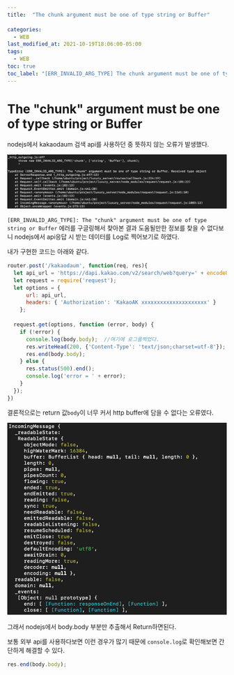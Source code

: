 ```yaml
---
title:  "The chunk argument must be one of type string or Buffer"

categories:
  - WEB
last_modified_at: 2021-10-19T18:06:00-05:00
tags:
  - WEB
toc: true
toc_label: "[ERR_INVALID_ARG_TYPE] The chunk argument must be one of type string or Buffer"
---
```


# The "chunk" argument must be one of type string or Buffer
nodejs에서 kakaodaum 검색 api를 사용하던 중 뜻하지 않는 오류가 발생했다.

![Image Alt 텍스트](/assets/img/web/nodejs_error.png)  

`[ERR_INVALID_ARG_TYPE]: The "chunk" argument must be one of type string or Buffer` 에러를 구글링해서 찾아본 결과 도움될만한 정보를 찾을 수 없다보니 nodejs에서 api응답 시 받는 데이터를 Log로 찍어보기로 하였다.

내가 구현한 코드는 아래와 같다.

```javascript
router.post('/kakaodaum', function(req, res){
  let api_url = 'https://dapi.kakao.com/v2/search/web?query=' + encodeURI(search); // json 결과
  let request = require('request');
  let options = {
      url: api_url,
      headers: { 'Authorization': 'KakaoAK xxxxxxxxxxxxxxxxxxxxx' }
    };

  request.get(options, function (error, body) {
    if (!error) {
      console.log(body.body);  //여기에 로그를찍었다.
      res.writeHead(200, {'Content-Type': 'text/json;charset=utf-8'});
      res.end(body.body);
    } else {
      res.status(500).end();
      console.log('error = ' + error);
    }
  });
})
```

결론적으로는 return 값`body`이 너무 커서 http buffer에 담을 수 없다는 오류였다.

![Image Alt 텍스트](/assets/img/web/nodejs_error_2.png)  

그래서 nodejs에서 body.body 부분만 추출해서 Return하면된다.

보통 외부 api를 사용하다보면 이런 경우가 많기 때문에 `console.log`로 확인해보면 간단하게 해결할 수 있다.


```javascript
res.end(body.body);
```

